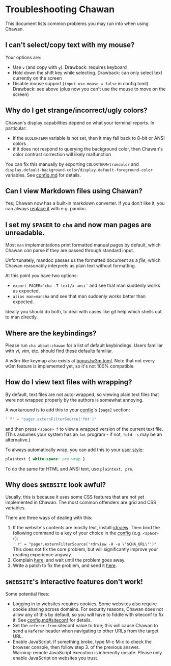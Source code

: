 <!-- MANON
% cha-troubleshooting(5) | Troubleshooting Chawan
MANOFF -->

# Troubleshooting Chawan

This document lists common problems you may run into when using Chawan.

## I can't select/copy text with my mouse?

Your options are:

* Use `v` (and copy with `y`). Drawback: requires keyboard
* Hold down the shift key while selecting. Drawback: can only select text
  currently on the screen
* Disable mouse support (`input.use-mouse = false` in config.toml). Drawback:
  see above (plus now you can't use the mouse to move on the screen)

## Why do I get strange/incorrect/ugly colors?

Chawan's display capabilities depend on what your terminal reports. In
particular:

* if the `$COLORTERM` variable is not set, then it may fall back to 8-bit or
  ANSI colors
* if it does not respond to querying the background color, then Chawan's color
  contrast correction will likely malfunction

You can fix this manually by exporting `COLORTERM=truecolor` and
`display.default-background-color`/`display.default-foreground-color`
variables. See [config.md](config.md#display) for details.

## Can I view Markdown files using Chawan?

Yes; Chawan now has a built-in markdown converter. If you don't like it, you
can always [replace it](mailcap.md) with e.g. pandoc.

## I set my `$PAGER` to `cha` and now man pages are unreadable.

Most `man` implementations print formatted manual pages by default, which
Chawan *can* parse if they are passed through standard input.

Unfortunately, mandoc passes us the formatted document as a *file*, which Chawan
reasonably interprets as plain text without formatting.

At this point you have two options:

* `export PAGER='cha -T text/x-ansi'` and see that man suddenly works as
  expected.
* `alias man=mancha` and see that man suddenly works better than expected.

Ideally you should do both, to deal with cases like git help which shells out to
man directly.

## Where are the keybindings?

Please run `cha about:chawan` for a list of default keybindings. Users familiar
with *vi*, *vim*, etc. should find these defaults familiar.

A w3m-like keymap also exists at [bonus/w3m.toml](bonus/w3m.toml). Note that not
every w3m feature is implemented yet, so it's not 100% compatible.

## How do I view text files with wrapping?

By default, text files are not auto-wrapped, so viewing plain text files that
were not wrapped properly by the authors is somewhat annoying.

A workaround is to add this to your [config](config.md#keybindings)'s
`[page]` section:

```toml
' f' = "pager.externFilterSource('fmt')"
```

and then press `<space> f` to view a wrapped version of the current text
file. (This assumes your system has an `fmt` program - if not, `fold -s` may
be an alternative.)

To always automatically wrap, you can add this to your
[user style](config.md#stylesheets):

```css
plaintext { white-space: pre-wrap }
```

To do the same for HTML and ANSI text, use `plaintext, pre`.

## Why does `$WEBSITE` look awful?

Usually, this is because it uses some CSS features that are not yet implemented
in Chawan. The most common offenders are grid and CSS variables.

There are three ways of dealing with this:

1. If the website's contents are mostly text, install
   [rdrview](https://github.com/eafer/rdrview). Then bind the following command
   to a key of your choice in the [config](config.md#keybindings)
   (e.g. `<space> r`):<br>
   `' r' = "pager.externFilterSource('rdrview -H -u \"$CHA_URL\"')"`<br>
   This does not fix the core problem, but will significantly improve your
   reading experience anyway.
2. Complain [here](https://todo.sr.ht/~bptato/chawan), and wait until the
   problem goes away.
3. Write a patch to fix the problem, and send it
   [here](https://lists.sr.ht/~bptato/chawan-devel).

## `$WEBSITE`'s interactive features don't work!

Some potential fixes:

* Logging in to websites requires cookies. Some websites also require cookie
  sharing across domains. For security reasons, Chawan does not allow any of
  this by default, so you will have to fiddle with siteconf to fix it. See
  [config.md#siteconf](config.md#siteconf) for details.
* Set the `referer-from` siteconf value to true; this will cause Chawan to send
  a `Referer` header when navigating to other URLs from the target URL.
* Enable JavaScript. If something broke, type M-c M-c to check the browser
  console, then follow step 3. of the previous answer.<br>
  Warning: remote JavaScript execution is inherently unsafe. Please only enable
  JavaScript on websites you trust.
